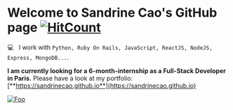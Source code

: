 # Welcome to Sandrine Cao's GitHub page [![HitCount](http://hits.dwyl.com/sandrinecao/sandrinecao.svg)](http://hits.dwyl.com/sandrinecao/sandrinecao)

💻 &nbsp; I work with `Python, Ruby On Rails, JavaScript, ReactJS, NodeJS, Express, MongoDB...`.

**I am currently looking for a 6-month-internship as a Full-Stack Developer in Paris.**
Please have a look at my portfolio:  [**https://sandrinecao.github.io**](https://sandrinecao.github.io)

[![Foo](https://res.cloudinary.com/dkyqbngya/image/upload/v1592561591/eursrsqyomdcrfynwrnj.png)](https://sandrinecao.github.io)
